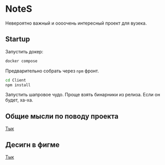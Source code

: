 # NoteS
Невероятно важный и оооочень интересный проект для вузека.

## Startup
Запустить докер:
```zsh
docker compose
```
Предварительно собрать через `npm` фронт.
```zsh
cd Client
npm install
```
Запустить шапровое чудо. Проще взять бинарники из релиза. Если он будет, ха-ха.

## Общие мысли по поводу проекта
[Тык](https://github.com/anywaythanks/NoteS/NoteS/problems.md)

## Десигн в фигме
[Тык](https://www.figma.com/design/fnDv5W0H5QJdaQoFunDDA7/NoteS?node-id=0-1&t=RCA0qge5pxpyP6s4-1)